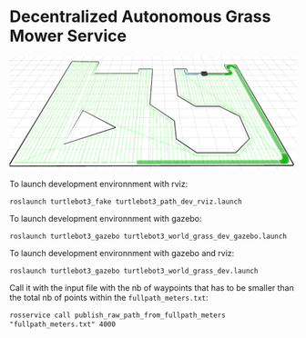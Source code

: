 # Decentralized Autonomous Grass Mower Service

![Simulation Rviz](images/rviz.png?raw=true "Title")

To launch development environnment with rviz:
```
roslaunch turtlebot3_fake turtlebot3_path_dev_rviz.launch
```
To launch development environnment with gazebo:
```
roslaunch turtlebot3_gazebo turtlebot3_world_grass_dev_gazebo.launch
```
To launch development environnment with gazebo and rviz:
```
roslaunch turtlebot3_gazebo turtlebot3_world_grass_dev.launch
```

Call it with the input file with the nb of waypoints that has to be smaller than the total nb of points within the `fullpath_meters.txt`:
```
rosservice call publish_raw_path_from_fullpath_meters "fullpath_meters.txt" 4000
```
